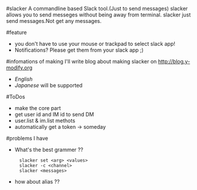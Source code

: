 #slacker
 A commandline based Slack tool.(Just to send messages)
 slacker allows you to send messeges without being away from terminal.
 slacker just send messages.Not get any messages.
 
#feature
 * you don't have to use your mouse or trackpad to select slack app!
 * Notifications? Please get them from your slack app ;)

#infomations of making
 I'll write blog about making slacker on <http://blog.y-modify.org>
  * *English*
  * *Japanese*
 will be supported

#ToDos 
 * make the core part
 * get user id and IM id to send DM
  * user.list & im.list methots
 * automatically get a token   -> someday

#problems I have
 * What's the best grammer ??
  ```shellscript:examples I'm thinking
       slacker set <arg> <values>
       slacker -c <channel>
       slacker <messages>
  ```
 * how about alias ??
